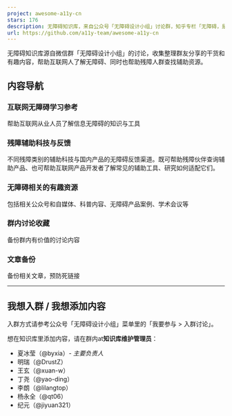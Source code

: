```yaml
---
project: awesome-a11y-cn
stars: 176
description: 无障碍知识库，来自公众号「无障碍设计小组」讨论群，知乎专栏「无障碍，是每个人都被世界善待」https://www.zhihu.com/column/a11y-ux
url: https://github.com/a11y-team/awesome-a11y-cn
---
```


无障碍知识库源自微信群「无障碍设计小组」的讨论，收集整理群友分享的干货和有趣内容，帮助互联网人了解无障碍、同时也帮助残障人群查找辅助资源。  
  

内容导航
----

### **互联网无障碍学习参考**

帮助互联网从业人员了解信息无障碍的知识与工具  
  

### **残障辅助科技与反馈**

不同残障类别的辅助科技与国内产品的无障碍反馈渠道。既可帮助残障伙伴查询辅助产品、也可帮助互联网产品开发者了解常见的辅助工具、研究如何适配它们。  
  

### **无障碍相关的有趣资源**

包括相关公众号和自媒体、科普内容、无障碍产品案例、学术会议等  
  

### **群内讨论收藏**

备份群内有价值的讨论内容  
  

### **文章备份**

备份相关文章，预防死链接

  
  

* * *

我想入群 / 我想添加内容
-------------

入群方式请参考公众号「无障碍设计小组」菜单里的「我要参与 > 入群讨论」。

想在知识库里添加内容，请在群内at**知识库维护管理员**：

-   夏冰莹（@byxia）_\- 主要负责人_
-   明瑞（@DrustZ）
-   王玄（@xuan-w）
-   丁尧（@yao-ding）
-   李朗（@lilangtop）
-   杨永全（@qt06）
-   纪元（@jiyuan321）
